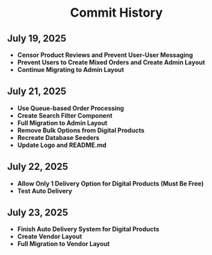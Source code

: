 <div align="center">

# Commit History

</div>

## July 19, 2025

- **Censor Product Reviews and Prevent User-User Messaging**
- **Prevent Users to Create Mixed Orders and Create Admin Layout**
- **Continue Migrating to Admin Layout**

## July 21, 2025

- **Use Queue-based Order Processing**
- **Create Search Filter Component**
- **Full Migration to Admin Layout**
- **Remove Bulk Options from Digital Products**
- **Recreate Database Seeders**
- **Update Logo and README.md**

## July 22, 2025

- **Allow Only 1 Delivery Option for Digital Products (Must Be Free)**
- **Test Auto Delivery**

## July 23, 2025

- **Finish Auto Delivery System for Digital Products**
- **Create Vendor Layout**
- **Full Migration to Vendor Layout**
